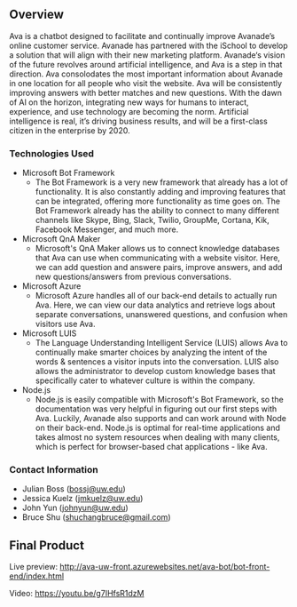 ## Overview
Ava is a chatbot designed to facilitate and continually improve Avanade’s online customer service. Avanade has partnered with the iSchool to develop a solution that will align with their new marketing platform. Avanade‘s vision of the future revolves around artificial intelligence, and Ava is a step in that direction. Ava consolodates the most important information about Avanade in one location for all people who visit the website. Ava will be consistently improving answers with better matches and new questions. With the dawn of AI on the horizon, integrating new ways for humans to interact, experience, and use technology are becoming the norm. Artificial intelligence is real, it’s driving business results, and will be a first-class citizen in the enterprise by 2020.

### Technologies Used
* Microsoft Bot Framework
    * The Bot Framework is a very new framework that already has a lot of functionality. It is also constantly adding and improving features that can be integrated, offering more functionality as time goes on. The Bot Framework already has the ability to connect to many different channels like Skype, Bing, Slack, Twilio, GroupMe, Cortana, Kik, Facebook Messenger, and much more.
* Microsoft QnA Maker
    * Microsoft's QnA Maker allows us to connect knowledge databases that Ava can use when communicating with a website visitor. Here, we can add question and answere pairs, improve answers, and add new questions/answers from previous conversations.
* Microsoft Azure
    * Microsoft Azure handles all of our back-end details to actually run Ava. Here, we can view our data analytics and retrieve logs about separate conversations, unanswered questions, and confusion when visitors use Ava.
* Microsoft LUIS
    * The Language Understanding Intelligent Service (LUIS) allows Ava to continually make smarter choices by analyzing the intent of the words & sentences a visitor inputs into the conversation. LUIS also allows the administrator to develop custom knowledge bases that specifically cater to whatever culture is within the company.
* Node.js
    * Node.js is easily compatible with Microsoft's Bot Framework, so the documentation was very helpful in figuring out our first steps with Ava. Luckily, Avanade also supports and can work around with Node on their back-end. Node.js is optimal for real-time applications and takes almost no system resources when dealing with many clients, which is perfect for browser-based chat applications - like Ava.

### Contact Information
* Julian Boss (bossj@uw.edu)
* Jessica Kuelz (jmkuelz@uw.edu)
* John Yun (johnyun@uw.edu)
* Bruce Shu (shuchangbruce@gmail.com)

## Final Product
Live preview: http://ava-uw-front.azurewebsites.net/ava-bot/bot-front-end/index.html

Video: https://youtu.be/g7IHfsR1dzM
